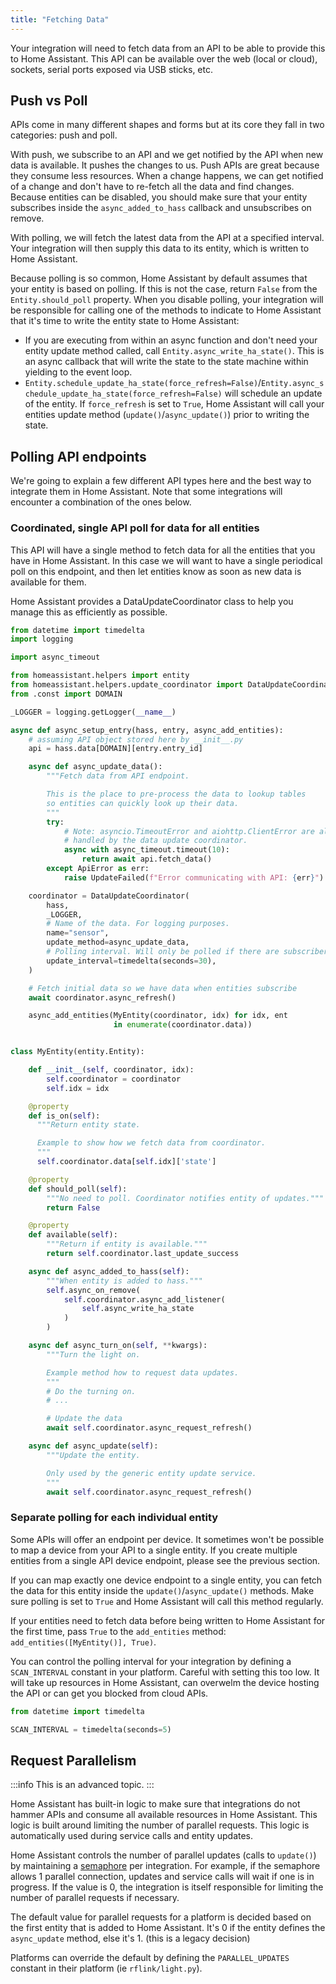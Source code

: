 ```yaml
---
title: "Fetching Data"
---
```


Your integration will need to fetch data from an API to be able to provide this to Home Assistant. This API can be available over the web (local or cloud), sockets, serial ports exposed via USB sticks, etc.

## Push vs Poll

APIs come in many different shapes and forms but at its core they fall in two categories: push and poll.

With push, we subscribe to an API and we get notified by the API when new data is available. It pushes the changes to us. Push APIs are great because they consume less resources. When a change happens, we can get notified of a change and don't have to re-fetch all the data and find changes. Because entities can be disabled, you should make sure that your entity subscribes inside the `async_added_to_hass` callback and unsubscribes on remove.

With polling, we will fetch the latest data from the API at a specified interval. Your integration will then supply this data to its entity, which is written to Home Assistant.

Because polling is so common, Home Assistant by default assumes that your entity is based on polling. If this is not the case, return `False` from the `Entity.should_poll` property. When you disable polling, your integration will be responsible for calling one of the methods to indicate to Home Assistant that it's time to write the entity state to Home Assistant:

- If you are executing from within an async function and don't need your entity update method called, call `Entity.async_write_ha_state()`. This is an async callback that will write the state to the state machine within yielding to the event loop.
- `Entity.schedule_update_ha_state(force_refresh=False)`/`Entity.async_schedule_update_ha_state(force_refresh=False)` will schedule an update of the entity. If `force_refresh` is set to `True`, Home Assistant will call your entities update method (`update()`/`async_update()`) prior to writing the state.

## Polling API endpoints

We're going to explain a few different API types here and the best way to integrate them in Home Assistant. Note that some integrations will encounter a combination of the ones below.

### Coordinated, single API poll for data for all entities

This API will have a single method to fetch data for all the entities that you have in Home Assistant. In this case we will want to have a single periodical poll on this endpoint, and then let entities know as soon as new data is available for them.

Home Assistant provides a DataUpdateCoordinator class to help you manage this as efficiently as possible.

```python
from datetime import timedelta
import logging

import async_timeout

from homeassistant.helpers import entity
from homeassistant.helpers.update_coordinator import DataUpdateCoordinator, UpdateFailed
from .const import DOMAIN

_LOGGER = logging.getLogger(__name__)

async def async_setup_entry(hass, entry, async_add_entities):
    # assuming API object stored here by __init__.py
    api = hass.data[DOMAIN][entry.entry_id]

    async def async_update_data():
        """Fetch data from API endpoint.

        This is the place to pre-process the data to lookup tables
        so entities can quickly look up their data.
        """
        try:
            # Note: asyncio.TimeoutError and aiohttp.ClientError are already
            # handled by the data update coordinator.
            async with async_timeout.timeout(10):
                return await api.fetch_data()
        except ApiError as err:
            raise UpdateFailed(f"Error communicating with API: {err}")

    coordinator = DataUpdateCoordinator(
        hass,
        _LOGGER,
        # Name of the data. For logging purposes.
        name="sensor",
        update_method=async_update_data,
        # Polling interval. Will only be polled if there are subscribers.
        update_interval=timedelta(seconds=30),
    )

    # Fetch initial data so we have data when entities subscribe
    await coordinator.async_refresh()

    async_add_entities(MyEntity(coordinator, idx) for idx, ent
                       in enumerate(coordinator.data))


class MyEntity(entity.Entity):

    def __init__(self, coordinator, idx):
        self.coordinator = coordinator
        self.idx = idx

    @property
    def is_on(self):
      """Return entity state.

      Example to show how we fetch data from coordinator.
      """
      self.coordinator.data[self.idx]['state']

    @property
    def should_poll(self):
        """No need to poll. Coordinator notifies entity of updates."""
        return False

    @property
    def available(self):
        """Return if entity is available."""
        return self.coordinator.last_update_success

    async def async_added_to_hass(self):
        """When entity is added to hass."""
        self.async_on_remove(
            self.coordinator.async_add_listener(
                self.async_write_ha_state
            )
        )

    async def async_turn_on(self, **kwargs):
        """Turn the light on.

        Example method how to request data updates.
        """
        # Do the turning on.
        # ...

        # Update the data
        await self.coordinator.async_request_refresh()

    async def async_update(self):
        """Update the entity.

        Only used by the generic entity update service.
        """
        await self.coordinator.async_request_refresh()
```

### Separate polling for each individual entity

Some APIs will offer an endpoint per device. It sometimes won't be possible to map a device from your API to a single entity. If you create multiple entities from a single API device endpoint, please see the previous section.

If you can map exactly one device endpoint to a single entity, you can fetch the data for this entity inside the `update()`/`async_update()` methods. Make sure polling is set to `True` and Home Assistant will call this method regularly.

If your entities need to fetch data before being written to Home Assistant for the first time, pass `True` to the `add_entities` method: `add_entities([MyEntity()], True)`.

You can control the polling interval for your integration by defining a `SCAN_INTERVAL` constant in your platform. Careful with setting this too low. It will take up resources in Home Assistant, can overwelm the device hosting the API or can get you blocked from cloud APIs.

```python
from datetime import timedelta

SCAN_INTERVAL = timedelta(seconds=5)
```

## Request Parallelism

:::info
This is an advanced topic.
:::

Home Assistant has built-in logic to make sure that integrations do not hammer APIs and consume all available resources in Home Assistant. This logic is built around limiting the number of parallel requests. This logic is automatically used during service calls and entity updates.

Home Assistant controls the number of parallel updates (calls to `update()`) by maintaining a [semaphore](https://docs.python.org/3/library/asyncio-sync.html#asyncio.Semaphore) per integration. For example, if the semaphore allows 1 parallel connection, updates and service calls will wait if one is in progress. If the value is 0, the integration is itself responsible for limiting the number of parallel requests if necessary.

The default value for parallel requests for a platform is decided based on the first entity that is added to Home Assistant. It's 0 if the entity defines the `async_update` method, else it's 1. (this is a legacy decision)

Platforms can override the default by defining the `PARALLEL_UPDATES` constant in their platform (ie `rflink/light.py`).
